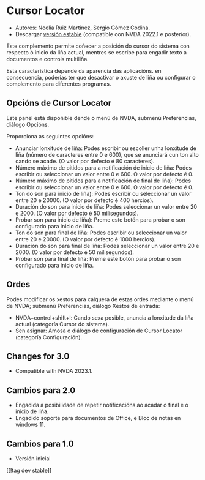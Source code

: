 # Cursor Locator #

* Autores: Noelia Ruiz Martínez, Sergio Gómez Codina.
* Descargar [versión estable][1] (compatible con NVDA 2022.1 e posterior).

Este complemento permite coñecer a posición do cursor do sistema con
respecto ó inicio da liña actual, mentres se escribe para engadir texto a
documentos e controis multiliña.

Esta característica depende da aparencia das aplicacións. en consecuencia,
poderías ter que desactivar o axuste de liña ou configurar o complemento
para diferentes programas.

## Opcións de Cursor Locator ##

Este panel está dispoñible dende o menú de NVDA, submenú Preferencias,
diálogo Opcións.

Proporciona as seguintes opcións:

* Anunciar lonxitude de liña: Podes escribir ou escoller unha lonxitude de
  liña (número de caracteres entre 0 e 600), que se anunciará cun ton alto
  cando se acade. (O valor por defecto é 80 caracteres).
* Número máximo de pitidos para a notificación de inicio de liña: Podes
  escribir ou seleccionar un valor entre 0 e 600. O valor por defecto é 0.
* Número máximo de pitidos para a notificación de final de liña): Podes
  escribir ou seleccionar un valor entre 0 e 600. O valor por defecto é 0.
* Ton do son para inicio de liña): Podes escribir ou seleccionar un valor
  entre 20 e 20000. (O valor por defecto é 400 hercios).
* Duración do son para inicio de liña: Podes seleccionar un valor entre 20 e
  2000. (O valor por defecto é 50 milisegundos).
* Probar son para inicio de liña): Preme este botón para probar o son
  configurado para inicio de liña.
* Ton do son para final de liña: Podes escribir ou seleccionar un valor
  entre 20 e 20000. (O valor por defecto é 1000 hercios).
* Duración do son para final de liña: Podes seleccionar un valor entre 20 e
  2000. (O valor por defecto é 50 milisegundos).
* Probar son para final de liña: Preme este botón para probar o son
  configurado para inicio de liña.

## Ordes ##

Podes modificar os xestos para calquera de estas ordes mediante o menú de
NVDA; submenú Preferencias, diálogo Xestos de entrada:

* NVDA+control+shift+l: Cando sexa posible, anuncia a lonxitude da liña
  actual (categoría Cursor do sistema).
* Sen asignar: Amosa o diálogo de configuración de Cursor Locator (categoría
  Configuración).

## Changes for 3.0 ##
* Compatible with NVDA 2023.1.

## Cambios para 2.0 ##
* Engadida a posibilidade de repetir notificacións ao acadar o final e o
  inicio de liña.
* Engadido soporte para documentos de Office, e Bloc de notas en windows 11.

## Cambios para 1.0 ##
* Versión inicial

[[!tag dev stable]]

[1]: https://www.nvaccess.org/addonStore/legacy?file=cursorLocator
